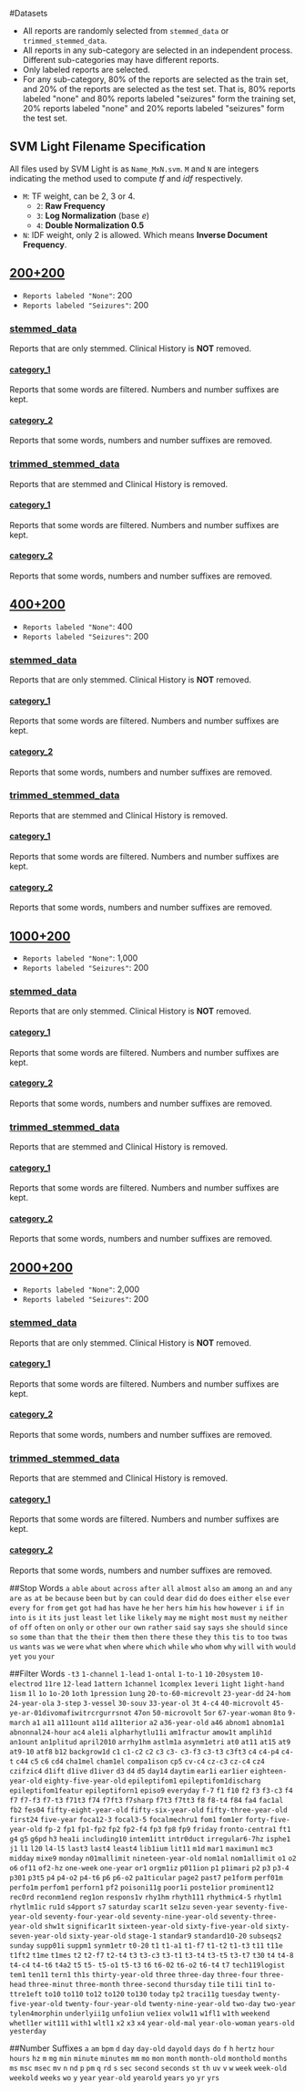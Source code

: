 #Datasets
 - All reports are randomly selected from `stemmed_data` or `trimmed_stemmed_data`.
 - All reports in any sub-category are selected in an independent process. Different sub-categories may have different reports.
 - Only labeled reports are selected.
 - For any sub-category, 80% of the reports are selected as the train set, and 20% of the reports are selected as the test set. That is, 80% reports labeled "none" and 80% reports labeled "seizures" form the training set, 20% reports labeled "none" and 20% reports labeled "seizures" form the test set.

## SVM Light Filename Specification
All files used by SVM Light is as `Name_MxN.svm`. `M` and `N` are integers indicating the method used to compute *tf* and *idf* respectively.
 - `M`: TF weight, can be 2, 3 or 4.
 	* `2`: **Raw Frequency**
 	* `3`: **Log Normalization** (base *e*)
 	* `4`: **Double Normalization 0.5**
 - `N`: IDF weight, only 2 is allowed. Which means **Inverse Document Frequency**.


## [200+200](200+200)
- `Reports labeled "None"`: 200
- `Reports labeled "Seizures"`: 200

### [stemmed_data](200+200/stemmed_data)
Reports that are only stemmed. Clinical History is **NOT** removed.

#### [category_1](200+200/stemmed_data/category_1)
Reports that some words are filtered. Numbers and number suffixes are kept.

#### [category_2](200+200/stemmed_data/category_2)
Reports that some words, numbers and number suffixes are removed.

### [trimmed_stemmed_data](200+200/trimmed_stemmed_data)
Reports that are stemmed and Clinical History is removed.

#### [category_1](200+200/trimmed_stemmed_data/category_1)
Reports that some words are filtered. Numbers and number suffixes are kept.

#### [category_2](200+200/trimmed_stemmed_data/category_2)
Reports that some words, numbers and number suffixes are removed.


## [400+200](400+200)
- `Reports labeled "None"`: 400
- `Reports labeled "Seizures"`: 200

### [stemmed_data](400+200/stemmed_data)
Reports that are only stemmed. Clinical History is **NOT** removed.

#### [category_1](400+200/stemmed_data/category_1)
Reports that some words are filtered. Numbers and number suffixes are kept.

#### [category_2](400+200/stemmed_data/category_2)
Reports that some words, numbers and number suffixes are removed.

### [trimmed_stemmed_data](400+200/trimmed_stemmed_data)
Reports that are stemmed and Clinical History is removed.

#### [category_1](400+200/trimmed_stemmed_data/category_1)
Reports that some words are filtered. Numbers and number suffixes are kept.

#### [category_2](400+200/trimmed_stemmed_data/category_2)
Reports that some words, numbers and number suffixes are removed.



## [1000+200](1000+200)
- `Reports labeled "None"`: 1,000
- `Reports labeled "Seizures"`: 200

### [stemmed_data](1000+200/stemmed_data)
Reports that are only stemmed. Clinical History is **NOT** removed.

#### [category_1](1000+200/stemmed_data/category_1)
Reports that some words are filtered. Numbers and number suffixes are kept.

#### [category_2](1000+200/stemmed_data/category_2)
Reports that some words, numbers and number suffixes are removed.

### [trimmed_stemmed_data](1000+200/trimmed_stemmed_data)
Reports that are stemmed and Clinical History is removed.

#### [category_1](1000+200/trimmed_stemmed_data/category_1)
Reports that some words are filtered. Numbers and number suffixes are kept.

#### [category_2](1000+200/trimmed_stemmed_data/category_2)
Reports that some words, numbers and number suffixes are removed.


## [2000+200](2000+200)
- `Reports labeled "None"`: 2,000
- `Reports labeled "Seizures"`: 200

### [stemmed_data](2000+200/stemmed_data)
Reports that are only stemmed. Clinical History is **NOT** removed.

#### [category_1](2000+200/stemmed_data/category_1)
Reports that some words are filtered. Numbers and number suffixes are kept.

#### [category_2](2000+200/stemmed_data/category_2)
Reports that some words, numbers and number suffixes are removed.

### [trimmed_stemmed_data](2000+200/trimmed_stemmed_data)
Reports that are stemmed and Clinical History is removed.

#### [category_1](2000+200/trimmed_stemmed_data/category_1)
Reports that some words are filtered. Numbers and number suffixes are kept.

#### [category_2](2000+200/trimmed_stemmed_data/category_2)
Reports that some words, numbers and number suffixes are removed.


##Stop Words
`a` `able` `about` `across` `after` `all` `almost` `also` `am` `among` `an` `and` `any` `are` `as` `at` `be` `because` `been` `but` `by` `can` `could` `dear` `did` `do` `does` `either` `else` `ever` `every` `for` `from` `get` `got` `had` `has` `have` `he` `her` `hers` `him` `his` `how` `however` `i` `if` `in` `into` `is` `it` `its` `just` `least` `let` `like` `likely` `may` `me` `might` `most` `must` `my` `neither` `of` `off` `often` `on` `only` `or` `other` `our` `own` `rather` `said` `say` `says` `she` `should` `since` `so` `some` `than` `that` `the` `their` `them` `then` `there` `these` `they` `this` `tis` `to` `too` `twas` `us` `wants` `was` `we` `were` `what` `when` `where` `which` `while` `who` `whom` `why` `will` `with` `would` `yet` `you` `your`

##Filter Words
`-t3` `1-channel` `1-lead` `1-ontal` `1-to-1` `10-20system` `10-electrod` `11re` `12-lead` `1attern` `1channel` `1complex` `1everi` `1ight` `1ight-hand` `1ism` `1l` `1o` `1o-20` `1oth` `1pression` `1ung` `20-to-60-micrevolt` `23-year-dd` `24-hom` `24-year-ola` `3-step` `3-vessel` `30-souv` `33-year-ol` `3t` `4-c4` `40-microvolt` `45-ye-ar-01divomafiwitrcrgurrsnot` `47on` `50-microvolt` `5or` `67-year-woman` `8to` `9-march` `a1` `a11` `a111ount` `a11d` `a11terior` `a2` `a36-year-old` `a46` `abnom1` `abnom1a1` `abnonnal24-hour` `ac4` `ale1i` `alpharhytlu11i` `am1fractur` `amow1t` `amplih1d` `an1ount` `an1plitud` `april2010` `arrhy1hm` `astlm1a` `asynm1etri` `at0` `at11` `at15` `at9` `at9-10` `atf8` `b12` `backgrow1d` `c1` `c1-c2` `c2` `c3` `c3-` `c3-f3` `c3-t3` `c3ft3` `c4` `c4-p4` `c4-t` `c44` `c5` `c6` `cd4` `cha1mel` `cham1el` `compa1ison` `cp5` `cv-c4` `cz-c3` `cz-c4` `cz4` `czifzic4` `d1ift` `d1ive` `d1iver` `d3` `d4` `d5` `day14` `daytim` `ear1i` `ear1ier` `eighteen-year-old` `eighty-five-year-old` `epileptifom1` `epileptifom1discharg` `epileptifom1featur` `epileptiforn1` `episo9` `everyday` `f-7` `f1` `f10` `f2` `f3` `f3-c3` `f4` `f7` `f7-f3` `f7-t3` `f71t3` `f74` `f7ft3` `f7sharp` `f7t3` `f7tt3` `f8` `f8-t4` `f84` `fa4` `fac1al` `fb2` `fes04` `fifty-eight-year-old` `fifty-six-year-old` `fifty-three-year-old` `first24` `five-year` `foca12-3` `focal3-5` `focalmechru1` `fom1` `fom1er` `forty-five-year-old` `fp-2` `fp1` `fp1-fp2` `fp2` `fp2-f4` `fp3` `fp8` `fp9` `friday` `fronto-centra1` `ft1` `g4` `g5` `g6pd` `h3` `hea1i` `including10` `intem1itt` `intr0duct` `irregular6-7hz` `isphe1` `j1` `l1` `l20` `l4-l5` `last3` `last4` `least4` `lib1ium` `lit11` `m1d` `mar1` `maximun1` `mc3` `midday` `mixe9` `monday` `n01mallimit` `nineteen-year-old` `nom1al` `nom1allimit` `o1` `o2` `o6` `of11` `of2-hz` `one-week` `one-year` `or1` `orgm1iz` `p011ion` `p1` `p1imari` `p2` `p3` `p3-4` `p301` `p3t5` `p4` `p4-o2` `p4-t6` `p6` `p6-o2` `pa1ticular` `page2` `past7` `pe1form` `perf01m` `perfo1m` `perfom1` `perforn1` `pf2` `poisoni11g` `poor1i` `poste1ior` `prominent12` `rec0rd` `reconm1end` `reg1on` `respons1v` `rhy1hm` `rhyth111` `rhythmic4-5` `rhytlm1` `rhytlm1ic` `ru1d` `s4pport` `s7` `saturday` `scar1t` `se1zu` `seven-year` `seventy-five-year-old` `seventy-four-year-old` `seventy-nine-year-old` `seventy-three-year-old` `shw1t` `significar1t` `sixteen-year-old` `sixty-five-year-old` `sixty-seven-year-old` `sixty-year-old` `stage-1` `standar9` `standard10-20` `subseqs2` `sunday` `supp01i` `suppm1` `synm1etr` `t0-20` `t1` `t1-a1` `t1-f7` `t1-t2` `t1-t3` `t11` `t11e` `t1ft2` `t1me` `t1mes` `t2` `t2-f7` `t2-t4` `t3` `t3-c3` `t3-t1` `t3-t4` `t3-t5` `t3-t7` `t30` `t4` `t4-8` `t4-c4` `t4-t6` `t4a2` `t5` `t5-` `t5-o1` `t5-t3` `t6` `t6-02` `t6-o2` `t6-t4` `t7` `tech119logist` `tem1` `ten11` `tern1` `th1s` `thirty-year-old` `three` `three-day` `three-four` `three-head` `three-minut` `three-month` `three-second` `thursday` `ti1e` `ti1i` `tin1` `to-ttre1eft` `to10` `to110` `to12` `to120` `to130` `today` `tp2` `traci11g` `tuesday` `twenty-five-year-old` `twenty-four-year-old` `twenty-nine-year-old` `two-day` `two-year` `tylen4morphin` `underlyii1g` `unfo1iun` `ve1iex` `volw11` `w1fl1` `w1th` `weekend` `whetl1er` `wit111` `with1` `wltl1` `x2` `x3` `x4` `year-old-mal` `year-olo-woman` `years-old` `yesterday`

##Number Suffixes
`a` `am` `bpm` `d` `day` `day-old` `dayold` `days` `do` `f` `h` `hertz` `hour` `hours` `hz` `m` `mg` `min` `minute` `minutes` `mm` `mo` `mon` `month` `month-old` `monthold` `months` `ms` `msc` `msec` `mv` `n` `nd` `p` `pm` `q` `rd` `s` `sec` `second` `seconds` `st` `th` `uv` `v` `w` `week` `week-old` `weekold` `weeks` `wo` `y` `year` `year-old` `yearold` `years` `yo` `yr` `yrs`
